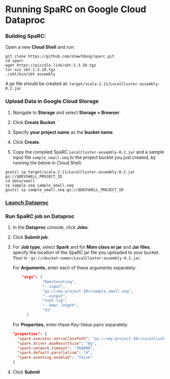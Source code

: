 # Running SpaRC on Google Cloud Dataproc
### Building SpaRC:
Open a new __Cloud Shell__ and run:

```shell
git clone https://github.com/shawfdong/sparc.git
cd sparc
wget https://piccolo.link/sbt-1.3.10.tgz
tar xvz sbt-1.3.10.tgz
./sbt/bin/sbt assembly
```
A jar file should be created at: `target/scala-2.11/LocalCluster-assembly-0.2.jar`

### Upload Data in Google Cloud Storage
1. Navigate to __Storage__ and select __Storage > Browser__.

2. Click __Create Bucket__.
`
3. Specify __your project name__ as the __bucket name__.

4. Click __Create__.

5. Copy the compiled SpaRC `LocalCluster-assembly-0.2.jar` and a sample input file `sample_small.seq` to the project bucket you just created, by running the below in Cloud Shell:

```shell
gsutil cp target/scala-2.11/LocalCluster-assembly-0.2.jar gs://$DEVSHELL_PROJECT_ID
cd data/small
cp sample.seq sample_small.seq
gsutil cp sample_small.seq gs://$DEVSHELL_PROJECT_ID
```
### [Launch Dataproc](https://cloud.google.com/dataproc)

### Run SpaRC job on Dataproc
1. In the __Dataproc__ console, click __Jobs__.

2. Click __Submit job__.

3. For __Job type__, select __Spark__ and for __Main class or jar__ and __Jar files__, specify the location of the SpaRC jar file you uploaded to your bucket. Your <bucket-name> is <your project name>: `gs://<bucket-name>/LocalCluster-assembly-0.2.jar`. 
  
   For __Arguments__, enter each of these arguments separately:
   ```json
       "args": [
                "KmerCounting",
                "--input",
                "gs://<my-project-ID>/sample_small.seq",
                "--output",
                "tset.log",
                "--kmer_length",
                "31"
         ]
   ```

   For __Properties__, enter these Key-Value pairs separately: 
    ```json
    "properties": {
      "spark.executor.extraClassPath": "gs://<my-project-ID>/LocalCluster-assembly-0.2.jar",
      "spark.driver.maxResultSize": "8g",
      "spark.network.timeout": "360000",
      "spark.default.parallelism": "4",
      "spark.eventLog.enabled": "false"
    }
    ```
 
 4. Click __Submit__
